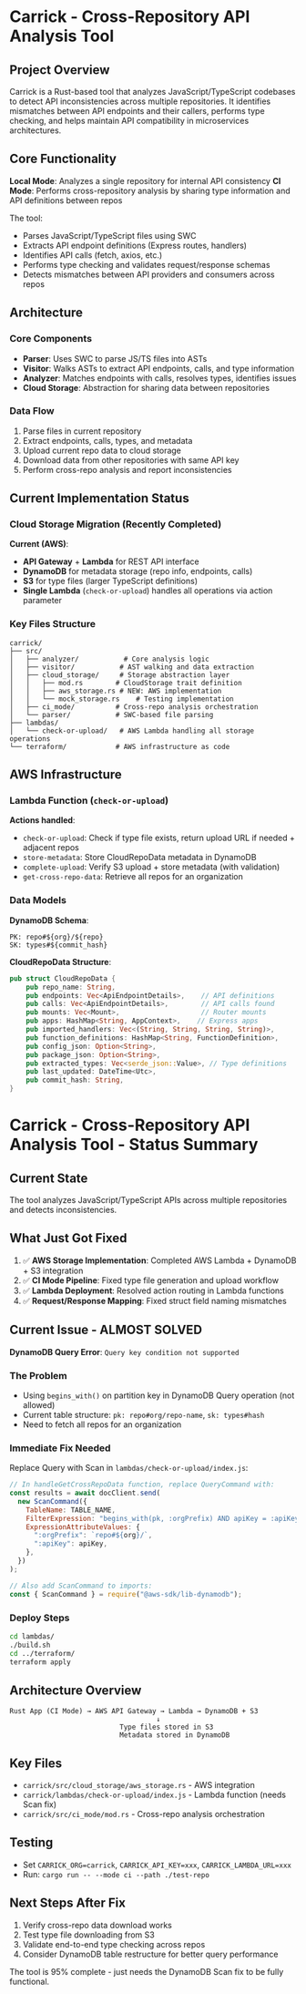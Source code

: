 

# Carrick - Cross-Repository API Analysis Tool

## Project Overview

Carrick is a Rust-based tool that analyzes JavaScript/TypeScript codebases to detect API inconsistencies across multiple repositories. It identifies mismatches between API endpoints and their callers, performs type checking, and helps maintain API compatibility in microservices architectures.

## Core Functionality

**Local Mode**: Analyzes a single repository for internal API consistency
**CI Mode**: Performs cross-repository analysis by sharing type information and API definitions between repos

The tool:
- Parses JavaScript/TypeScript files using SWC
- Extracts API endpoint definitions (Express routes, handlers)
- Identifies API calls (fetch, axios, etc.)
- Performs type checking and validates request/response schemas
- Detects mismatches between API providers and consumers across repos

## Architecture

### Core Components
- **Parser**: Uses SWC to parse JS/TS files into ASTs
- **Visitor**: Walks ASTs to extract API endpoints, calls, and type information
- **Analyzer**: Matches endpoints with calls, resolves types, identifies issues
- **Cloud Storage**: Abstraction for sharing data between repositories

### Data Flow
1. Parse files in current repository
2. Extract endpoints, calls, types, and metadata
3. Upload current repo data to cloud storage
4. Download data from other repositories with same API key
5. Perform cross-repo analysis and report inconsistencies

## Current Implementation Status

### Cloud Storage Migration (Recently Completed)


**Current (AWS)**:
- **API Gateway** + **Lambda** for REST API interface
- **DynamoDB** for metadata storage (repo info, endpoints, calls)
- **S3** for type files (larger TypeScript definitions)
- **Single Lambda** (`check-or-upload`) handles all operations via action parameter

### Key Files Structure

```
carrick/
├── src/
│   ├── analyzer/           # Core analysis logic
│   ├── visitor/           # AST walking and data extraction
│   ├── cloud_storage/     # Storage abstraction layer
│   │   ├── mod.rs        # CloudStorage trait definition
│   │   ├── aws_storage.rs # NEW: AWS implementation
│   │   └── mock_storage.rs    # Testing implementation
│   ├── ci_mode/          # Cross-repo analysis orchestration
│   └── parser/           # SWC-based file parsing
├── lambdas/
│   └── check-or-upload/   # AWS Lambda handling all storage operations
└── terraform/            # AWS infrastructure as code
```

## AWS Infrastructure

### Lambda Function (`check-or-upload`)
**Actions handled**:
- `check-or-upload`: Check if type file exists, return upload URL if needed + adjacent repos
- `store-metadata`: Store CloudRepoData metadata in DynamoDB
- `complete-upload`: Verify S3 upload + store metadata (with validation)
- `get-cross-repo-data`: Retrieve all repos for an organization

### Data Models

**DynamoDB Schema**:
```
PK: repo#${org}/${repo}
SK: types#${commit_hash}
```

**CloudRepoData Structure**:
```rust
pub struct CloudRepoData {
    pub repo_name: String,
    pub endpoints: Vec<ApiEndpointDetails>,    // API definitions
    pub calls: Vec<ApiEndpointDetails>,        // API calls found
    pub mounts: Vec<Mount>,                    // Router mounts
    pub apps: HashMap<String, AppContext>,    // Express apps
    pub imported_handlers: Vec<(String, String, String, String)>,
    pub function_definitions: HashMap<String, FunctionDefinition>,
    pub config_json: Option<String>,
    pub package_json: Option<String>,
    pub extracted_types: Vec<serde_json::Value>, // Type definitions
    pub last_updated: DateTime<Utc>,
    pub commit_hash: String,
}
```


# Carrick - Cross-Repository API Analysis Tool - Status Summary

## Current State
The tool analyzes JavaScript/TypeScript APIs across multiple repositories and detects inconsistencies.

## What Just Got Fixed
1. ✅ **AWS Storage Implementation**: Completed AWS Lambda + DynamoDB + S3 integration
2. ✅ **CI Mode Pipeline**: Fixed type file generation and upload workflow
3. ✅ **Lambda Deployment**: Resolved action routing in Lambda functions
4. ✅ **Request/Response Mapping**: Fixed struct field naming mismatches

## Current Issue - ALMOST SOLVED
**DynamoDB Query Error**: `Query key condition not supported`

### The Problem
- Using `begins_with()` on partition key in DynamoDB Query operation (not allowed)
- Current table structure: `pk: repo#org/repo-name`, `sk: types#hash`
- Need to fetch all repos for an organization

### Immediate Fix Needed
Replace Query with Scan in `lambdas/check-or-upload/index.js`:

```javascript
// In handleGetCrossRepoData function, replace QueryCommand with:
const results = await docClient.send(
  new ScanCommand({
    TableName: TABLE_NAME,
    FilterExpression: "begins_with(pk, :orgPrefix) AND apiKey = :apiKey",
    ExpressionAttributeValues: {
      ":orgPrefix": `repo#${org}/`,
      ":apiKey": apiKey,
    },
  })
);

// Also add ScanCommand to imports:
const { ScanCommand } = require("@aws-sdk/lib-dynamodb");
```

### Deploy Steps
```bash
cd lambdas/
./build.sh
cd ../terraform/
terraform apply
```

## Architecture Overview
```
Rust App (CI Mode) → AWS API Gateway → Lambda → DynamoDB + S3
                                    ↓
                           Type files stored in S3
                           Metadata stored in DynamoDB
```

## Key Files
- `carrick/src/cloud_storage/aws_storage.rs` - AWS integration
- `carrick/lambdas/check-or-upload/index.js` - Lambda function (needs Scan fix)
- `carrick/src/ci_mode/mod.rs` - Cross-repo analysis orchestration

## Testing
- Set `CARRICK_ORG=carrick`, `CARRICK_API_KEY=xxx`, `CARRICK_LAMBDA_URL=xxx`
- Run: `cargo run -- --mode ci --path ./test-repo`

## Next Steps After Fix
1. Verify cross-repo data download works
2. Test type file downloading from S3
3. Validate end-to-end type checking across repos
4. Consider DynamoDB table restructure for better query performance

The tool is 95% complete - just needs the DynamoDB Scan fix to be fully functional.

